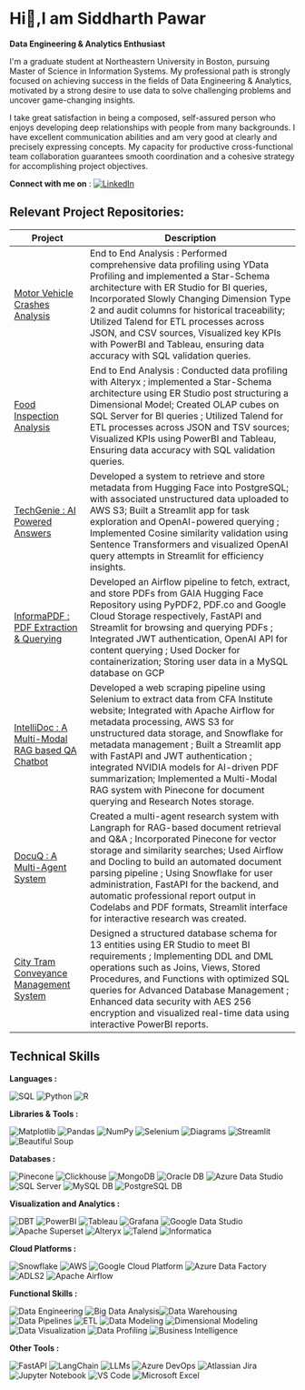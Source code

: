 # Hi👋,I am Siddharth Pawar
**Data Engineering & Analytics Enthusiast**


I'm a graduate student at Northeastern University in Boston, pursuing Master of Science in Information Systems. My professional path is strongly focused on achieving success in the fields of Data Engineering & Analytics, motivated by a strong desire to use data to solve challenging problems and uncover game-changing insights.

I take great satisfaction in being a composed, self-assured person who enjoys developing deep relationships with people from many backgrounds. I have excellent communication abilities and am very good at clearly and precisely expressing concepts. My capacity for productive cross-functional team collaboration guarantees smooth coordination and a cohesive strategy for accomplishing project objectives.

**Connect with me on** : [![LinkedIn](https://img.shields.io/badge/LinkedIn-0077B5?style=for-the-badge&logo=linkedin&logoColor=white)](https://www.linkedin.com/in/siddharth-dattaram-pawar/)

## Relevant Project Repositories:

| Project                                                                 | Description |
|-------------------------------------------------------------------------|-------------|
| [Motor Vehicle Crashes Analysis](https://github.com/Siddharth-Dattaram-Pawar/Motor_Vehicle_Crashes_Analysis) | End to End Analysis : Performed comprehensive data profiling using YData Profiling and implemented a Star-Schema architecture with ER Studio for BI queries, Incorporated Slowly Changing Dimension Type 2 and audit columns for historical traceability; Utilized Talend for ETL processes across JSON, and CSV sources, Visualized key KPIs with PowerBI and Tableau, ensuring data accuracy with SQL validation queries.|
| [Food Inspection Analysis](https://github.com/Siddharth-Dattaram-Pawar/Food_Inspection_Analysis)               |  End to End Analysis : Conducted data profiling with Alteryx ; implemented a Star-Schema architecture using ER Studio post structuring a Dimensional Model; Created OLAP cubes on SQL Server for BI queries ; Utilized Talend for ETL processes across JSON and TSV sources; Visualized KPIs using PowerBI and Tableau, Ensuring data accuracy with SQL validation queries.|
| [TechGenie : AI Powered Answers](https://github.com/Siddharth-Dattaram-Pawar/TechGenie_AI_Powered_Answers)      | Developed a system to retrieve and store metadata from Hugging Face into PostgreSQL; with associated unstructured data uploaded to AWS S3; Built a Streamlit app for task exploration and OpenAI-powered querying ; Implemented Cosine similarity validation using Sentence Transformers and visualized OpenAI query attempts in Streamlit for efficiency insights.|
| [InformaPDF : PDF Extraction & Querying](https://github.com/Siddharth-Dattaram-Pawar/InformaPDF-PDF_Extraction_And_Querying) | Developed an Airflow pipeline to fetch, extract, and store PDFs from GAIA Hugging Face Repository using PyPDF2, PDF.co and Google Cloud Storage respectively, FastAPI and Streamlit for browsing and querying PDFs ; Integrated JWT authentication, OpenAI API for content querying ; Used Docker for containerization; Storing user data in a MySQL database on GCP|
| [IntelliDoc : A Multi-Modal RAG based QA Chatbot](https://github.com/Siddharth-Dattaram-Pawar/IntelliDoc-A_MultiModal_RAG_based_QA_Chatbot) |  Developed a web scraping pipeline using Selenium to extract data from CFA Institute website; Integrated with Apache Airflow for metadata processing, AWS S3 for unstructured data storage, and Snowflake for metadata management ; Built a Streamlit app with FastAPI and JWT authentication ; integrated NVIDIA models for AI-driven PDF summarization; Implemented a Multi-Modal RAG system with Pinecone for document querying and Research Notes storage.|
| [DocuQ : A Multi-Agent System](https://github.com/Siddharth-Dattaram-Pawar/DocuQ-A_Multi_Agent_System)           | Created a multi-agent research system with Langraph for RAG-based document retrieval and Q&A ; Incorporated Pinecone for vector storage and similarity searches; Used Airflow and Docling to build an automated document parsing pipeline ; Using Snowflake for user administration, FastAPI for the backend, and automatic professional report output in Codelabs and PDF formats, Streamlit interface for interactive research was created. |
| [City Tram Conveyance Management System](https://github.com/Siddharth-Dattaram-Pawar/City_Tram_Conveyance_Management_System) | Designed a structured database schema for 13 entities using ER Studio to meet BI requirements ; Implementing DDL and DML operations such as Joins, Views, Stored Procedures, and Functions with optimized SQL queries for Advanced Database Management ; Enhanced data security with AES 256 encryption and visualized real-time data using interactive PowerBI reports.|


## Technical Skills

**Languages :**

![SQL](https://img.shields.io/badge/SQL-4479A1?style=for-the-badge&logo=sql&logoColor=white) ![Python](https://img.shields.io/badge/Python-3776AB?style=for-the-badge&logo=python&logoColor=white) ![R](https://img.shields.io/badge/R-276DC3?style=for-the-badge&logo=r&logoColor=white)

**Libraries & Tools :**

![Matplotlib](https://img.shields.io/badge/Matplotlib-0077B5?style=for-the-badge&logo=python&logoColor=white) ![Pandas](https://img.shields.io/badge/Pandas-150458?style=for-the-badge&logo=pandas&logoColor=white) ![NumPy](https://img.shields.io/badge/NumPy-013243?style=for-the-badge&logo=numpy&logoColor=white) ![Selenium](https://img.shields.io/badge/Selenium-43B02A?style=for-the-badge&logo=selenium&logoColor=white) ![Diagrams](https://img.shields.io/badge/Diagrams-000000?style=for-the-badge&logo=diagrams&logoColor=white) ![Streamlit](https://img.shields.io/badge/Streamlit-FF4B4B?style=for-the-badge&logo=streamlit&logoColor=white) ![Beautiful Soup](https://img.shields.io/badge/Beautiful%20Soup-DA5B38?style=for-the-badge&logo=python&logoColor=white)

**Databases :**

![Pinecone](https://img.shields.io/badge/Pinecone-5D3FD3?style=for-the-badge&logo=pinecone&logoColor=white) ![Clickhouse](https://img.shields.io/badge/ClickHouse-000000?style=for-the-badge&logo=clickhouse&logoColor=white) ![MongoDB](https://img.shields.io/badge/MongoDB-47A248?style=for-the-badge&logo=mongodb&logoColor=white) ![Oracle DB](https://img.shields.io/badge/Oracle%20DB-F80000?style=for-the-badge&logo=oracle&logoColor=white) ![Azure Data Studio](https://img.shields.io/badge/Azure%20Data%20Studio-2D7BFF?style=for-the-badge&logo=microsoft-azure&logoColor=white) ![SQL Server](https://img.shields.io/badge/SQL%20Server-CC2927?style=for-the-badge&logo=microsoft-sql-server&logoColor=white) ![MySQL DB](https://img.shields.io/badge/MySQL%20DB-4479A1?style=for-the-badge&logo=mysql&logoColor=white) ![PostgreSQL DB](https://img.shields.io/badge/PostgreSQL%20DB-336791?style=for-the-badge&logo=postgresql&logoColor=white)

**Visualization and Analytics :**

![DBT](https://img.shields.io/badge/DBT-FF6347?style=for-the-badge&logo=dbt&logoColor=white) ![PowerBI](https://img.shields.io/badge/PowerBI-F2C811?style=for-the-badge&logo=powerbi&logoColor=white) ![Tableau](https://img.shields.io/badge/Tableau-E97627?style=for-the-badge&logo=tableau&logoColor=white) ![Grafana](https://img.shields.io/badge/Grafana-F46800?style=for-the-badge&logo=grafana&logoColor=white) ![Google Data Studio](https://img.shields.io/badge/Google%20Data%20Studio-1C73E8?style=for-the-badge&logo=googledatastudio&logoColor=white) ![Apache Superset](https://img.shields.io/badge/Apache%20Superset-292E3D?style=for-the-badge&logo=apache-superset&logoColor=white) ![Alteryx](https://img.shields.io/badge/Alteryx-00B5E2?style=for-the-badge&logo=alteryx&logoColor=white) ![Talend](https://img.shields.io/badge/Talend-FF5025?style=for-the-badge&logo=talend&logoColor=white) ![Informatica](https://img.shields.io/badge/Informatica-68A3C8?style=for-the-badge&logo=informatica&logoColor=white)

**Cloud Platforms :**

![Snowflake](https://img.shields.io/badge/Snowflake-00A3E0?style=for-the-badge&logo=snowflake&logoColor=white) ![AWS](https://img.shields.io/badge/AWS-232F3E?style=for-the-badge&logo=amazonaws&logoColor=white) ![Google Cloud Platform](https://img.shields.io/badge/GCP-4285F4?style=for-the-badge&logo=googlecloud&logoColor=white) ![Azure Data Factory](https://img.shields.io/badge/Azure%20Data%20Factory-FF1C1C?style=for-the-badge&logo=microsoft-azure-data-factory&logoColor=white) ![ADLS2](https://img.shields.io/badge/Azure%20Data%20Lake%20Storage-003B49?style=for-the-badge&logo=microsoft-azure&logoColor=white) ![Apache Airflow](https://img.shields.io/badge/Apache%20Airflow-017B75?style=for-the-badge&logo=apache-airflow&logoColor=white)

**Functional Skills :**

![Data Engineering](https://img.shields.io/badge/Data%20Engineering-0099FF?style=for-the-badge) ![Big Data Analysis](https://img.shields.io/badge/Big%20Data%20Analysis-6C0082?style=for-the-badge)![Data Warehousing](https://img.shields.io/badge/Data%20Warehousing-003366?style=for-the-badge) ![Data Pipelines](https://img.shields.io/badge/Data%20Pipelines-FFD700?style=for-the-badge) ![ETL](https://img.shields.io/badge/ETL-FF8800?style=for-the-badge) ![Data Modeling](https://img.shields.io/badge/Data%20Modeling-00BFAE?style=for-the-badge) ![Dimensional Modeling](https://img.shields.io/badge/Dimensional%20Modeling-1D8E6A?style=for-the-badge) ![Data Visualization](https://img.shields.io/badge/Data%20Visualization-56A9E4?style=for-the-badge) ![Data Profiling](https://img.shields.io/badge/Data%20Profiling-6200EA?style=for-the-badge) ![Business Intelligence](https://img.shields.io/badge/Business%20Intelligence-00C8E8?style=for-the-badge)

**Other Tools :**

![FastAPI](https://img.shields.io/badge/FastAPI-009688?style=for-the-badge&logo=fastapi&logoColor=white) ![LangChain](https://img.shields.io/badge/LangChain-2C80B3?style=for-the-badge&logo=python&logoColor=white) ![LLMs](https://img.shields.io/badge/LLMs-4C4C9A?style=for-the-badge) ![Azure DevOps](https://img.shields.io/badge/Azure%20DevOps-0078D4?style=for-the-badge&logo=azuredevops&logoColor=white) ![Atlassian Jira](https://img.shields.io/badge/Atlassian%20Jira-0052CC?style=for-the-badge&logo=jira&logoColor=white) ![Jupyter Notebook](https://img.shields.io/badge/Jupyter%20Notebook-F37626?style=for-the-badge&logo=jupyter&logoColor=white) ![VS Code](https://img.shields.io/badge/VS%20Code-007ACC?style=for-the-badge&logo=visualstudiocode&logoColor=white) ![Microsoft Excel](https://img.shields.io/badge/Microsoft%20Excel-217346?style=for-the-badge&logo=microsoft-excel&logoColor=white)
